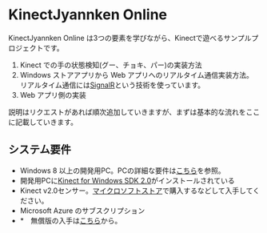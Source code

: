 # KinectJyannken Online
KinectJyannken Online は3つの要素を学びながら、Kinectで遊べるサンプルプロジェクトです。

1. Kinect での手の状態検知(グー、チョキ、パー)の実装方法
2. Windows ストアアプリから Web アプリへのリアルタイム通信実装方法。リアルタイム通信には[SignalR](https://github.com/SignalR/SignalR)という技術を使っています。
3. Web アプリ側の実装

説明はリクエストがあれば順次追加していきますが、まずは基本的な流れをここに記載していきます。


## システム要件
* Windows 8 以上の開発用PC。PCの詳細な要件は[こちら](https://www.microsoft.com/en-us/download/details.aspx?id=44561)を参照。
* 開発用PCに[Kinect for Windows SDK 2.0](https://www.microsoft.com/en-us/download/details.aspx?id=44561)がインストールされている
* Kinect v2.0センサー。[マイクロソフトストア](http://www.microsoftstore.com/store/msjp/ja_JP/home)で購入するなどして入手してください。
* Microsoft Azure のサブスクリプション
* *　無償版の入手は[こちら](http://azure.microsoft.com/ja-jp/pricing/free-trial/)から。



